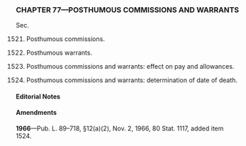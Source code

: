 ### **CHAPTER 77—POSTHUMOUS COMMISSIONS AND WARRANTS** ###

Sec.

1521. Posthumous commissions.

1522. Posthumous warrants.

1523. Posthumous commissions and warrants: effect on pay and allowances.

1524. Posthumous commissions and warrants: determination of date of death.

#### **Editorial Notes** ####

#### Amendments ####

**1966**—Pub. L. 89–718, §12(a)(2), Nov. 2, 1966, 80 Stat. 1117, added item 1524.